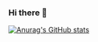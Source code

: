 ### Hi there 👋

[![Anurag's GitHub stats](https://github-readme-stats.vercel.app/api?username=Ixiondbz)](https://github.com/anuraghazra/github-readme-stats)
<!--
**Ixiondbz/Ixiondbz** is a ✨ _special_ ✨ repository because its `README.md` (this file) appears on your GitHub profile.

Here are some ideas to get you started:

- 🔭 I’m currently working on ...
- 🌱 I’m currently learning ...
- 👯 I’m looking to collaborate on ...
- 🤔 I’m looking for help with ...
- 💬 Ask me about ...
- 📫 How to reach me: ...
- 😄 Pronouns: ...
- ⚡ Fun fact: ...
-->
